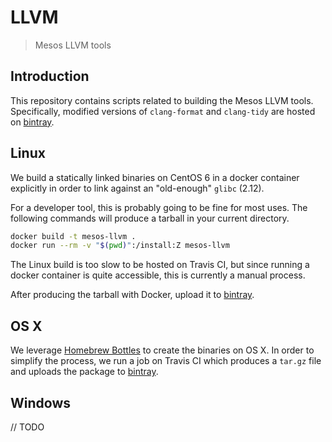 # LLVM

> Mesos LLVM tools

## Introduction

This repository contains scripts related to building the Mesos LLVM tools.
Specifically, modified versions of `clang-format` and `clang-tidy`
are hosted on [bintray].

## Linux

We build a statically linked binaries on CentOS 6 in a docker container
explicitly in order to link against an "old-enough" `glibc` (2.12).

For a developer tool, this is probably going to be fine for most uses.
The following commands will produce a tarball in your current directory.

```bash
docker build -t mesos-llvm .
docker run --rm -v "$(pwd)":/install:Z mesos-llvm
```

The Linux build is too slow to be hosted on Travis CI, but since running
a docker container is quite accessible, this is currently a manual process.

After producing the tarball with Docker, upload it to [bintray].

## OS X

We leverage [Homebrew Bottles](brew-bottles) to create the binaries on OS X.
In order to simplify the process, we run a job on Travis CI which produces
a `tar.gz` file and uploads the package to [bintray].

[brew-bottles]: https://github.com/Homebrew/brew/blob/master/docs/Bottles.md

## Windows

// TODO

[bintray]: https://bintray.com/apache/mesos/llvm

